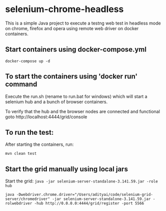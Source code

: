 # selenium-chrome-headless

This is a simple Java project to execute a testng web test in headless mode on chrome, firefox and opera using remote web driver on docker containers.

## Start containers using docker-compose.yml

`docker-compose up -d`

## To start the containers using 'docker run' command

Execute the run.sh (rename to run.bat for windows) which will start a selenium hub and a bunch of browser containers.

To verify that the hub and the browser nodes are connected and functional goto http://localhost:4444/grid/console

## To run the test:

After starting the containers, run:

`mvn clean test`

## Start the grid manually using local jars

Start the grid:
`java -jar selenium-server-standalone-3.141.59.jar -role hub`

`java -Dwebdriver.chrome.driver="/Users/adityai/code/selenium-grid-server/chromedriver" -jar selenium-server-standalone-3.141.59.jar -rolwebdriver -hub http://0.0.0.0:4444/grid/register -port 5566`
